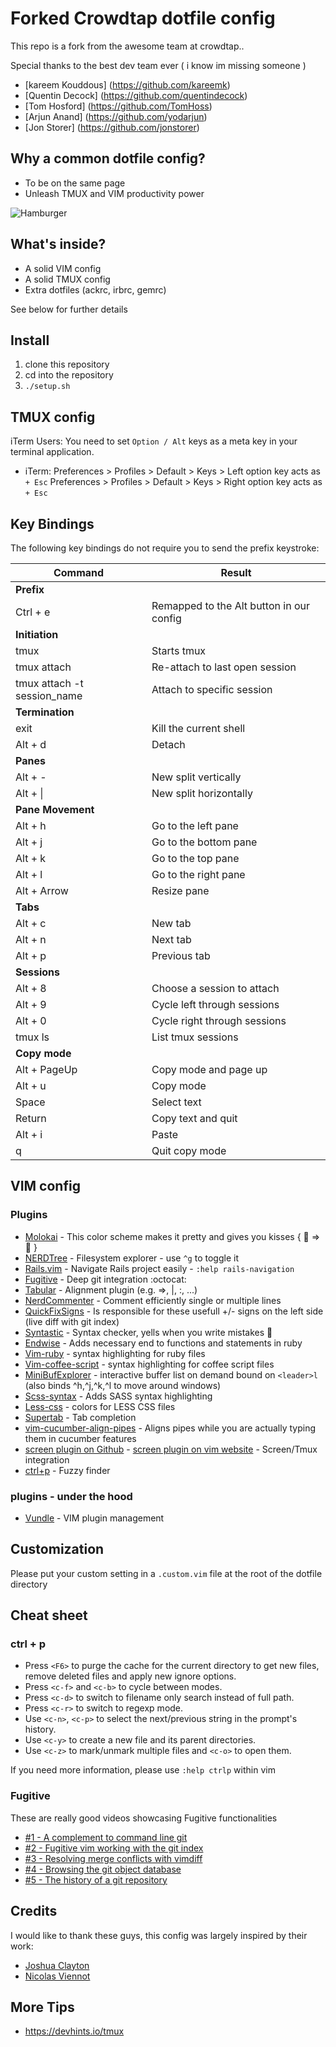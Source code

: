 # Forked Crowdtap dotfile config
This repo is a fork from the awesome team at crowdtap.. 

Special thanks to the best dev team ever ( i know im missing someone )
- [kareem Kouddous] (https://github.com/kareemk)
- [Quentin Decock] (https://github.com/quentindecock)
- [Tom Hosford] (https://github.com/TomHoss)
- [Arjun Anand] (https://github.com/yodarjun)
- [Jon Storer] (https://github.com/jonstorer)


## Why a common dotfile config?

* To be on the same page
* Unleash TMUX and VIM productivity power

![Hamburger](http://giphygifs.s3.amazonaws.com/media/5y2zBKjMF1TEI/giphy.gif)

## What's inside?
* A solid VIM config
* A solid TMUX config
* Extra dotfiles (ackrc, irbrc, gemrc)

See below for further details

## Install
1. clone this repository
2. cd into the repository
3. `./setup.sh`

## TMUX config

iTerm Users: You need to set `Option / Alt` keys as a meta key in your terminal application.

- iTerm:
    Preferences > Profiles > Default > Keys > Left option key acts as `+ Esc`
    Preferences > Profiles > Default > Keys > Right option key acts as `+ Esc`

Key Bindings
-------------

The following key bindings do not require you to send the prefix keystroke:

| Command                     | Result                                   |
| -------------               | -------------                            |
| **Prefix**                  |                                          |
| Ctrl + e                    | Remapped to the Alt button in our config |
| **Initiation**              |                                          |
| tmux                        | Starts tmux                              |
| tmux attach                 | Re-attach to last open session           |
| tmux attach -t session_name | Attach to specific session               |
| **Termination**             |                                          |
| exit                        | Kill the current shell                   |
| Alt + d                     | Detach                                   |
| **Panes**                   |                                          |
| Alt + -                     | New split vertically                     |
| Alt + &#124;                | New split horizontally                   |
| **Pane Movement**           |                                          |
| Alt + h                     | Go to the left pane                      |
| Alt + j                     | Go to the bottom pane                    |
| Alt + k                     | Go to the top pane                       |
| Alt + l                     | Go to the right pane                     |
| Alt + Arrow                 | Resize pane                              |
| **Tabs**                    |                                          |
| Alt + c                     | New tab                                  |
| Alt + n                     | Next tab                                 |
| Alt + p                     | Previous tab                             |
| **Sessions**                |                                          |
| Alt + 8                     | Choose a session to attach               |
| Alt + 9                     | Cycle left through sessions              |
| Alt + 0                     | Cycle right through sessions             |
| tmux ls                     | List tmux sessions                       |
| **Copy mode**               |                                          |
| Alt + PageUp                | Copy mode and page up                    |
| Alt + u                     | Copy mode                                |
| Space                       | Select text                              |
| Return                      | Copy text and quit                       |
| Alt + i                     | Paste                                    |
| q                           | Quit copy mode                           |

## VIM config

### Plugins

* [Molokai](https://github.com/nviennot/molokai)      - This color scheme makes it pretty and gives you kisses { :lipstick: => :kiss: }
* [NERDTree](https://github.com/scrooloose/nerdtree)  - Filesystem explorer - use `^g` to toggle it
* [Rails.vim](https://github.com/tpope/vim-rails)     - Navigate Rails project easily - `:help rails-navigation`
* [Fugitive](https://github.com/tpope/vim-fugitive)   - Deep git integration :octocat:
* [Tabular](https://github.com/godlygeek/tabular.git) - Alignment plugin (e.g. =>, |, :, ...)
* [NerdCommenter](https://github.com/scrooloose/nerdcommenter.git) - Comment efficiently single or multiple lines
* [QuickFixSigns](https://github.com/tomtom/quickfixsigns_vim.git) - Is responsible for these usefull +/- signs on the left side (live diff with git index)
* [Syntastic](https://github.com/scrooloose/syntastic.git) - Syntax checker, yells when you write mistakes :horse:
* [Endwise](https://github.com/tpope/vim-endwise.git) - Adds necessary end to functions and statements in ruby
* [Vim-ruby](https://github.com/vim-ruby/vim-ruby.git) - syntax highlighting for ruby files
* [Vim-coffee-script](https://github.com/kchmck/vim-coffee-script.git) - syntax highlighting for coffee script files
* [MiniBufExplorer](https://github.com/fholgado/minibufexpl.vim.git) - interactive buffer list on demand bound on `<leader>l` (also binds ^h,^j,^k,^l to move around windows)
* [Scss-syntax](https://github.com/cakebaker/scss-syntax.vim) - Adds SASS syntax highlighting
* [Less-css](https://github.com/groenewege/vim-less.git) - colors for LESS CSS files
* [Supertab](https://github.com/tsaleh/vim-supertab.git) - Tab completion
* [vim-cucumber-align-pipes](https://github.com/quentindecock/vim-cucumber-align-pipes.git) - Aligns pipes while you are actually typing them in cucumber features
* [screen plugin on Github](https://github.com/ervandew/screen) - [screen plugin on vim website](http://www.vim.org/scripts/script.php?script_id=2711) - Screen/Tmux integration
* [ctrl+p](https://github.com/kien/ctrlp.vim) - Fuzzy finder

### plugins - under the hood

* [Vundle](https://github.com/gmarik/vundle) - VIM plugin management

## Customization

Please put your custom setting in a `.custom.vim` file at the root of the dotfile directory

## Cheat sheet

### ctrl + p

* Press `<F6>` to purge the cache for the current directory to get new files, remove deleted files and apply new ignore options.
* Press `<c-f>` and `<c-b>` to cycle between modes.
* Press `<c-d>` to switch to filename only search instead of full path.
* Press `<c-r>` to switch to regexp mode.
* Use `<c-n>`, `<c-p>` to select the next/previous string in the prompt's history.
* Use `<c-y>` to create a new file and its parent directories.
* Use `<c-z>` to mark/unmark multiple files and `<c-o>` to open them.

If you need more information, please use `:help ctrlp` within vim

### Fugitive

These are really good videos showcasing Fugitive functionalities

* [#1 - A complement to command line git](http://vimcasts.org/episodes/fugitive-vim---a-complement-to-command-line-git/)
* [#2 - Fugitive vim working with the git index](http://vimcasts.org/episodes/fugitive-vim-working-with-the-git-index/)
* [#3 - Resolving merge conflicts with vimdiff](http://vimcasts.org/episodes/fugitive-vim-resolving-merge-conflicts-with-vimdiff/)
* [#4 - Browsing the git object database](http://vimcasts.org/episodes/fugitive-vim-browsing-the-git-object-database/)
* [#5 - The history of a git repository](http://vimcasts.org/episodes/fugitive-vim-exploring-the-history-of-a-git-repository/)

## Credits

I would like to thank these guys, this config was largely inspired by their work:

- [Joshua Clayton](https://github.com/joshuaclayton/dotfiles)
- [Nicolas Viennot](https://github.com/nviennot/vim-config)


## More Tips
- https://devhints.io/tmux
